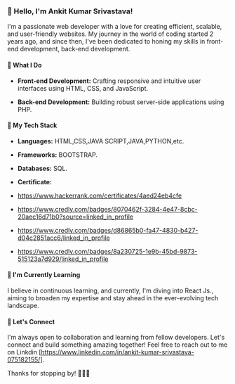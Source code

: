 
### 👋 Hello, I'm Ankit Kumar Srivastava!

I'm a passionate web developer with a love for creating efficient, scalable, and user-friendly websites. My journey in the world of coding started 2 years ago, and since then, I've been dedicated to honing my skills in front-end development, back-end development.

#### 💼 What I Do

- **Front-end Development:** Crafting responsive and intuitive user interfaces using HTML, CSS, and JavaScript.

- **Back-end Development:** Building robust server-side applications using PHP.


#### 🚀 My Tech Stack

- **Languages:** HTML,CSS,JAVA SCRIPT,JAVA,PYTHON,etc.

- **Frameworks:** BOOTSTRAP.

- **Databases:** SQL.
  
- **Certificate:**
  
- https://www.hackerrank.com/certificates/4aed24eb4cfe
  
- https://www.credly.com/badges/8070462f-3284-4e47-8cbc-20aec16d71b0?source=linked_in_profile

- https://www.credly.com/badges/d86865b0-fa47-4830-b427-d04c2851acc6/linked_in_profile

- https://www.credly.com/badges/8a230725-1e9b-45bd-9873-515123a7d929/linked_in_profile


  
#### 🌱 I'm Currently Learning

I believe in continuous learning, and currently, I'm diving into React Js., aiming to broaden my expertise and stay ahead in the ever-evolving tech landscape.

#### 🤝 Let's Connect

I'm always open to collaboration and learning from fellow developers. Let's connect and build something amazing together! Feel free to reach out to me on Linkdin [https://www.linkedin.com/in/ankit-kumar-srivastava-075182155/].


Thanks for stopping by! 👨‍💻✨


<!---
ankitsriv76/ankitsriv76 is a ✨ special ✨ repository because its `README.md` (this file) appears on your GitHub profile.
You can click the Preview link to take a look at your changes.
--->
